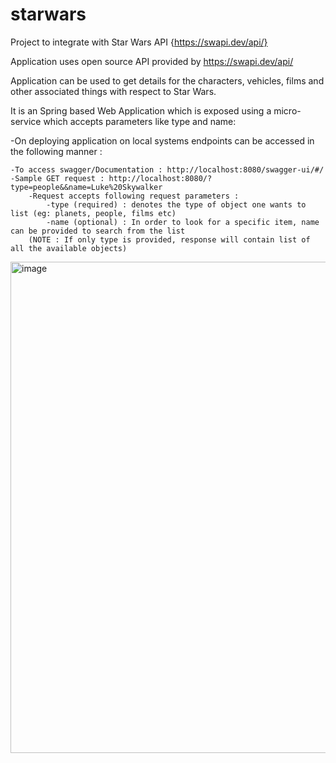 # starwars
Project to integrate with Star Wars API {https://swapi.dev/api/}

Application uses open source API provided by https://swapi.dev/api/

Application can be used to get details for the characters, vehicles, films and 
other associated things with respect to Star Wars.

It is an Spring based Web Application which is exposed using a micro-service which accepts parameters like type and name:

-On deploying application on local systems endpoints can be accessed in the following manner : 
	
	-To access swagger/Documentation : http://localhost:8080/swagger-ui/#/
	-Sample GET request : http://localhost:8080/?type=people&&name=Luke%20Skywalker
		-Request accepts following request parameters : 
			-type (required) : denotes the type of object one wants to list (eg: planets, people, films etc)
			-name (optional) : In order to look for a specific item, name can be provided to search from the list
		(NOTE : If only type is provided, response will contain list of all the available objects)
		
<img width="786" alt="image" src="https://user-images.githubusercontent.com/5252807/172023278-7c86d92b-81e9-4183-9955-25563fac57ab.png">

		
		
